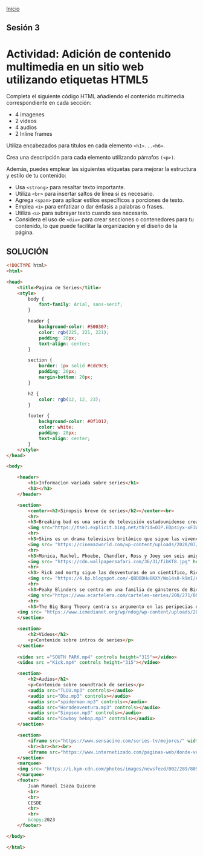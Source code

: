 <!-- No borrar o modificar -->
[Inicio](./index.md)

## Sesión 3 


<!-- Su documentación aquí -->
# Actividad: Adición de contenido multimedia en un sitio web utilizando etiquetas HTML5

Completa el siguiente código HTML añadiendo el contenido multimedia correspondiente en cada sección:

- 4 imagenes
- 2 videos
- 4 audios
- 2 Inline frames

Utiliza encabezados para títulos en cada elemento `<h1>...<h6>`.

Crea una descripción para cada elemento utilizando párrafos `(<p>)`.

Además, puedes emplear las siguientes etiquetas para mejorar la estructura y estilo de tu contenido:

- Usa `<strong>` para resaltar texto importante.
- Utiliza `<br>` para insertar saltos de línea si es necesario.
- Agrega `<span>` para aplicar estilos específicos a porciones de texto.
- Emplea `<i>` para enfatizar o dar énfasis a palabras o frases.
- Utiliza `<u>` para subrayar texto cuando sea necesario.
- Considera el uso de `<div>` para crear secciones o contenedores para tu contenido, lo que puede facilitar la organización y el diseño de la página.

## SOLUCIÓN    

```html
<!DOCTYPE html>
<html>

<head>
    <title>Pagina de Series</title>
    <style>
        body {
            font-family: Arial, sans-serif;
        }

        header {
            background-color: #500307;
            color: rgb(225, 221, 221);
            padding: 20px;
            text-align: center;
        }

        section {
            border: 1px solid #cdc9c9;
            padding: 20px;
            margin-bottom: 20px;
        }

        h2 {
            color: rgb(12, 12, 23);
        }

        footer {
            background-color: #0f1012;
            color: white;
            padding: 20px;
            text-align: center;
        }
    </style>
</head>

<body>

    <header>
        <h1>Informacion variada sobre series</h1>
        <h3></h3>
    </header>

    <section>
        <center><h2>Sinopsis breve de series</h2></center><br>
        <hr>
        <h3>Breaking bad es una serie de televisión estadounidense creada en 2008 por Vince Gilligan. Fue emitida por la cadena AMC y protagonizada por Bryan Cranston, quien interpreta a un químico que se involucra en el mundo del tráfico de drogas para asegurar el futuro económico de su familia.</h3>
        <img src="https://tse1.explicit.bing.net/th?id=OIP.EDpsiyx-xF3WkBSBJ_dfSwHaKf&pid=Api&P=0&h=180" height="300" width="300"/><br>
        <hr>
        <h3>Skins es un drama televisivo británico que sigue las vivencias de un grupo de jóvenes en Brístol, al suroeste de Inglaterra. Se centra en las tensas vidas del grupo adolescente que viven los dos últimos años de instituto. Esta polémica serie ganó un premio BAFTA otorgado por el público y recibió una nominación a la mejor serie dramática.</h3>
        <img src= "https://cinemazworld.com/wp-content/uploads/2020/07/skins-1.jpg" height="210 "/>
        <hr>
        <h3>Monica, Rachel, Phoebe, Chandler, Ross y Joey son seis amigos treintañeros que viven en Nueva York. Juntos afrontan con humor las dificultades propias de su edad: líos amorosos, trabajo, familia y su propia convivencia.</h3>
        <img src= "https://cdn.wallpapersafari.com/36/31/fibKT8.jpg" height="260 "/>
        <hr>
        <h3> Rick and morty sigue las desventuras de un científico, Rick Sanchez, y su fácilmente influenciable nieto, Morty, quienes pasan el tiempo entre la vida doméstica y los viajes espaciales, temporales e intergalácticos.</h3>
        <img src= "https://4.bp.blogspot.com/-QBD0DHu6KXY/Wo14s8-k9mI/AAAAAAAAqY0/xaNuQiTlAk41HU7BpoHvOdCxhAChbtlTACLcBGAs/s1600/rickandmorty1.jpg" height="300"/>
        <hr>
        <h3>Peaky Blinders se centra en una familia de gánsteres de Birmingham, durante los años veinte y del ascenso de su jefe, Thomas Shelby, un mafioso que dominará toda Inglaterra, después de afrontar una terrible guerra.</h3>
        <img src="https://www.ecartelera.com/carteles-series/200/271/004_p.jpg" />
        <hr>
        <h3>The Big Bang Theory centra su argumento en las peripecias de cuatro jóvenes científicos tan inteligentes como torpes en la vida social. Trabajan en el California Institute of Technology, el célebre CalTech con sede en Pasadena. Sus rutinas están muy marcadas por su aficiones: la ciencia ficción, los comics, los videojuegos, la Tierra Media de Tolkien, los últimos adelantos en física, robótica, informática, etc.</h3>
    <img src= "https://www.icmedianet.org/wp/ndog/wp-content/uploads/2014/06/BigBangTheorySeason8.jpg" height="350" />
    </section>

    <section>
        <h2>Videos</h2>
        <p>Contenido sobre intros de series</p>
    </section>
    
    <video src ="SOUTH PARK.mp4" controls height="315"></video>
    <video src ="Kick.mp4" controls height="315"></video>

    <section>
        <h2>Audios</h2>
        <p>Contenido sobre soundtrack de series</p>
        <audio src="TLOU.mp3" controls></audio>
        <audio src="Dbz.mp3" controls></audio>
        <audio src="spiderman.mp3" controls></audio>
        <audio src="Horadeaventura.mp3" controls></audio>
        <audio src="Simpson.mp3" controls></audio>
        <audio src="Cowboy bebop.mp3" controls></audio>
    </section>

    <section>
        <iframe src="https://www.sensacine.com/series-tv/mejores/" width="900" height="800"></iframe>
        <br><br><hr><br>
        <iframe src="https://www.internetizado.com/paginas-web/donde-ver-series-online-gratis" width="900" height="800"></iframe>
    </section>
    <marquee>
    <img src= "https://i.kym-cdn.com/photos/images/newsfeed/002/289/809/9e0.jpg" height="80"/>
    </marquee>
    <footer>
        Juan Manuel Isaza Quiceno
        <br>
        <br>
        CESDE
        <br>
        <br>
        &copy;2023
    </footer>

</body>

</html>
```




